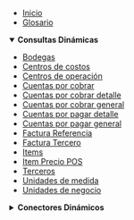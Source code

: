 - [Inicio](README.md)
- [Glosario](Glosario.md)

<details open>
  <summary><strong>Consultas Dinámicas</strong></summary>

  - [Bodegas](Consulta/bd.md)
  - [Centros de costos](Consulta/cc.md)
  - [Centros de operación](Consulta/co.md)
  - [Cuentas por cobrar](Consulta/cc.md)
  - [Cuentas por cobrar detalle](Consulta/ccd.md)
  - [Cuentas por cobrar general](Consulta/ccg.md)
  - [Cuentas por pagar detalle](Consulta/cpd.md)
  - [Cuentas por pagar general](Consulta/cpg.md)
  - [Factura Referencia](Consulta/fr.md)
  - [Factura Tercero](Consulta/ft.md)
  - [Items](Consulta/item.md)
  - [Item Precio POS](Consulta/itempreciopos.md)
  - [Terceros](Consulta/tercero.md)
  - [Unidades de medida](Consulta/um.md)
  - [Unidades de negocio](Consulta/un.md)
</details>

<details>
  <summary><strong>Conectores Dinámicos</strong></summary>

  - [Factura Venta](Conectores/fv.md)
  - [Factura Venta VD](Conectores/fvd.md)
  - [Factura Venta POS VDP](Conectores/fvp.md)
  - [Notas Credito NSX](Conectores/ncnsx.md)
  - [Remisión FE](Conectores/rfe.md)
  - [Tercero Cliente](Conectores/tc.md)
  - [Ventas Contado VC](Conectores/vc.md)
</details>
